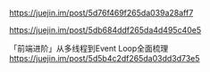 https://juejin.im/post/5d76f469f265da039a28aff7

https://juejin.im/post/5db684ddf265da4d495c40e5

「前端进阶」从多线程到Event Loop全面梳理
https://juejin.im/post/5d5b4c2df265da03dd3d73e5